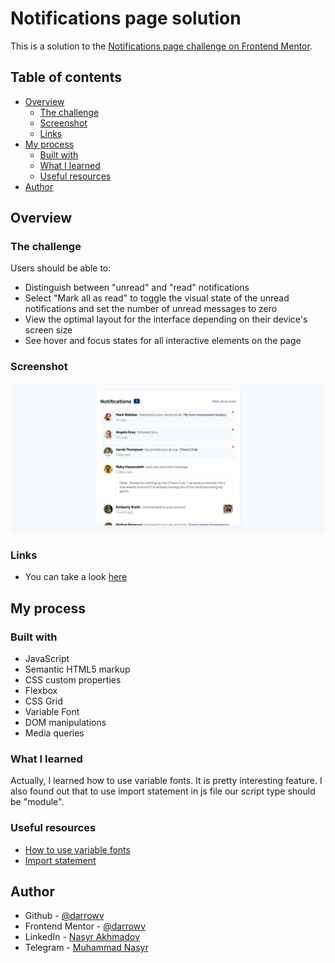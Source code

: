 # Notifications page solution

This is a solution to the [Notifications page challenge on Frontend Mentor](https://www.frontendmentor.io/challenges/notifications-page-DqK5QAmKbC).

## Table of contents

- [Overview](#overview)
  - [The challenge](#the-challenge)
  - [Screenshot](#screenshot)
  - [Links](#links)
- [My process](#my-process)
  - [Built with](#built-with)
  - [What I learned](#what-i-learned)
  - [Useful resources](#useful-resources)
- [Author](#author)


## Overview

### The challenge

Users should be able to:

- Distinguish between "unread" and "read" notifications
- Select "Mark all as read" to toggle the visual state of the unread notifications and set the number of unread messages to zero
- View the optimal layout for the interface depending on their device's screen size
- See hover and focus states for all interactive elements on the page

### Screenshot

![](./screenshot.png)

### Links

- You can take a look [here](https://darrowv.github.io/notification-page-main)

## My process

### Built with

- JavaScript
- Semantic HTML5 markup
- CSS custom properties
- Flexbox
- CSS Grid
- Variable Font
- DOM manipulations
- Media queries

### What I learned

Actually, I learned how to use variable fonts. It is pretty interesting feature. I also found out that to use import statement in js file our script type should be "module".

### Useful resources

- [How to use variable fonts](https://css-tricks.com/newsletter/259-how-to-use-variable-fonts/)
- [Import statement](https://developer.mozilla.org/en-US/docs/Web/JavaScript/Reference/Statements/import)

## Author

- Github - [@darrowv](https://github.com/darrowv)
- Frontend Mentor - [@darrowv](https://www.frontendmentor.io/profile/darrowv)
- LinkedIn - [Nasyr Akhmadov](https://linkedin.com/in/darrowv)
- Telegram - [Muhammad Nasyr](t.me/m_nasyr)